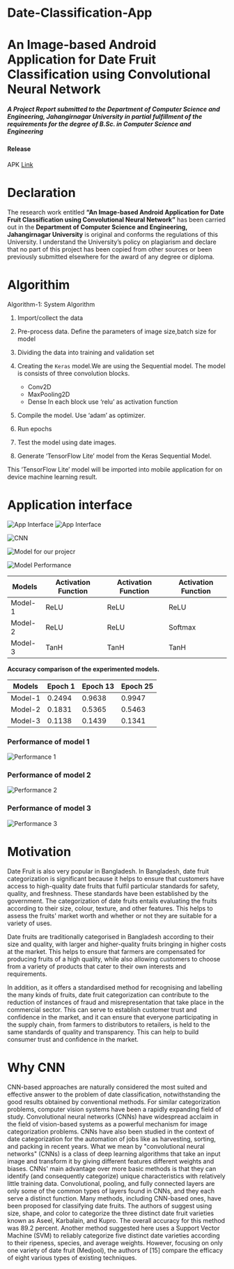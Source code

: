 # Date-Classification-App
# An Image-based Android Application for Date Fruit Classification using Convolutional Neural Network
##### A Project Report submitted to the Department of Computer Science and Engineering, Jahangirnagar University in partial fulfillment of the requirements for the degree of B.Sc. in Computer Science and Engineering

#### Release
APK [Link](https://github.com/ShaikhSR1/DateClassification/releases/tag/Initial)


# Declaration

The research work entitled **“An Image-based Android Application for Date Fruit Classification using Convolutional Neural Network”** has been carried out in the **Department of Computer Science and Engineering, Jahangirnagar University** is original and conforms the regulations of this University. I understand the University’s policy on plagiarism and declare that no part of this project has been copied from other sources or been previously submitted elsewhere for the award of any degree or diploma.

# Algorithim

Algorithm-1: System Algorithm
1. Import/collect the data

2. Pre-process data. Define the parameters of image size,batch size for model

3. Dividing the data into training and validation set

4. Creating the `Keras` model.We are using the Sequential model.
    The model is consists of three convolution blocks.
   - Conv2D
   - MaxPooling2D
   - Dense
In each block use ‘relu’ as activation function

6. Compile the model. Use ‘adam’ as optimizer.

7. Run epochs

8. Test the model using date images.

9. Generate ‘TensorFlow Lite’ model from the Keras Sequential Model. 

This ‘TensorFlow Lite’ model will be imported into mobile application for on device machine learning result.

# Application interface

![App Interface](https://github.com/ShaikhSR1/DateClassification/blob/Editing/ProjectReport/Application%20Interface%201.png)
![App Interface](https://github.com/ShaikhSR1/DateClassification/blob/Editing/ProjectReport/Application%20Interface%202.png)

![CNN](https://github.com/ShaikhSR1/DateClassification/blob/Editing/ProjectReport/CNN.png)

![Model for our projecr](https://github.com/ShaikhSR1/DateClassification/blob/Editing/ProjectReport/Model%20for%20our%20project.png)

![Model Performance](https://github.com/ShaikhSR1/DateClassification/blob/Editing/ProjectReport/Model%20Summary.png)

| Models | Activation Function | Activation Function | Activation Function |
| ----------- | ----------- |  ----------- |  ----------- |
| Model-1 | ReLU | ReLU | ReLU | 
| Model-2 | ReLU | ReLU | Softmax |  
| Model-3 | TanH | TanH | TanH | 

**Accuracy comparison of the experimented models.**

| Models | Epoch 1 | Epoch 13 | Epoch 25 |
| ----------- | ----------- |  ----------- |  ----------- |
| Model-1 | 0.2494 | 0.9638 | 0.9947 | 
| Model-2 | 0.1831 | 0.5365 | 0.5463 |  
| Model-3 | 0.1138 | 0.1439 | 0.1341 | 


### Performance of model 1
![Performance 1](https://github.com/ShaikhSR1/DateClassification/blob/Editing/ProjectReport/Performance%20Graph%201.png)


### Performance of model 2
![Performance 2](https://github.com/ShaikhSR1/DateClassification/blob/Editing/ProjectReport/Performance%20Graph%202.png)


### Performance of model 3
![Performance 3](https://github.com/ShaikhSR1/DateClassification/blob/Editing/ProjectReport/Performance%20Graph%203.png)

# Motivation

Date Fruit is also very popular in Bangladesh. In Bangladesh, date fruit categorization is significant because it helps to ensure that customers have access to high-quality date fruits that fulfil particular standards for safety, quality, and freshness. These standards have been established by the government. The categorization of date fruits entails evaluating the fruits according to their size, colour, texture, and other features. This helps to assess the fruits' market worth and whether or not they are suitable for a variety of uses.

Date fruits are traditionally categorised in Bangladesh according to their size and quality, with larger and higher-quality fruits bringing in higher costs at the market. This helps to ensure that farmers are compensated for producing fruits of a high quality, while also allowing customers to  choose from a variety of products that cater to their own interests and requirements. 

In addition, as it offers a standardised method for recognising and labelling the many kinds of fruits, date fruit categorization can contribute to the reduction of instances of fraud and misrepresentation that take place in the commercial sector. This can serve to establish customer trust and confidence in the market, and it can ensure that everyone participating in the supply chain, from farmers to distributors to retailers, is held to the same standards of quality and transparency. This can help to build consumer trust and confidence in the market.

# Why CNN

CNN-based approaches are naturally considered the most suited and effective answer to the problem of date classification, notwithstanding the good results obtained by conventional methods. For similar categorization problems, computer vision systems have been a rapidly expanding field of study. Convolutional neural networks (CNNs) have widespread acclaim in the field of vision-based systems as a powerful mechanism for image categorization problems. CNNs have also been studied in the context of date categorization for the automation of jobs like as harvesting, sorting, and packing in recent years. What we mean by "convolutional neural networks" (CNNs) is a class of deep learning algorithms that take an input image and transform it by giving different features different weights and biases. CNNs' main advantage over more basic methods is that they can identify (and consequently categorize) unique characteristics with relatively little training data. Convolutional, pooling, and fully connected layers are only some of the common types of layers found in CNNs, and they each serve a distinct function. Many methods, including CNN-based ones, have been proposed for classifying date fruits. The authors of suggest using size, shape, and color to categorize the three distinct date fruit varieties known as Aseel, Karbalain, and Kupro. The overall accuracy for this method was 89.2 percent. Another method suggested here uses a Support Vector Machine (SVM) to reliably categorize five distinct date varieties according to their ripeness, species, and average weights. However, focusing on only one variety of date fruit (Medjool), the authors of [15] compare the efficacy of eight various types of existing techniques.
